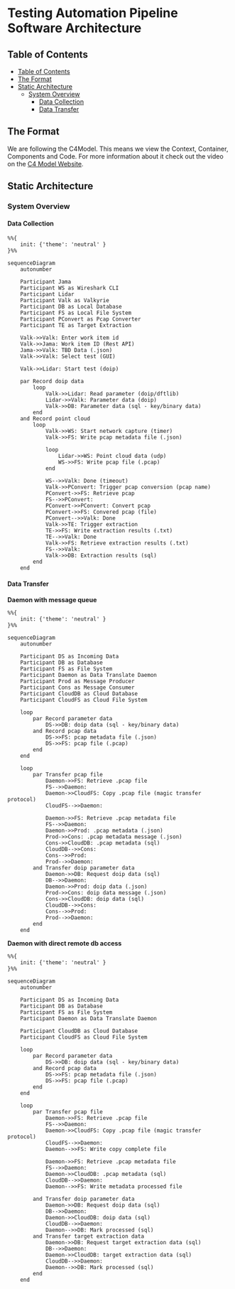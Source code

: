 # Testing Automation Pipeline Software Architecture

## Table of Contents

<!-- mdformat-toc start --slug=github --no-anchors --maxlevel=6 --minlevel=2 -->

- [Table of Contents](#table-of-contents)
- [The Format](#the-format)
- [Static Architecture](#static-architecture)
  - [System Overview](#system-overview)
    - [Data Collection](#data-collection)
    - [Data Transfer](#data-transfer)

<!-- mdformat-toc end -->

## The Format

We are following the C4Model. This means we view the Context, Container, Components and Code.
For more information about it check out the video on the [C4 Model Website](https://c4model.com).

## Static Architecture

### System Overview

<!--
The proposed system level diagram the FT2 automation testing is shown in the diagram below.

![system_context_diagram](architecture/views/system_context_diagram.svg)

### Proposed Data Collection

The proposed data collection process for the FT2 automation testing is shown in the diagram below.

![container_diagram_proposal_data_collection](architecture/views/container_diagram_proposal_data_collection.svg)

### Proposed Data Processing

The proposed data processing for the FT2 automation testing is shown in the diagram below.

![container_diagram_proposal_data_processing](architecture/views/container_diagram_proposal_data_processing.svg)
-->

#### Data Collection

```mermaid
%%{
    init: {'theme': 'neutral' }
}%%

sequenceDiagram
    autonumber

    Participant Jama
    Participant WS as Wireshark CLI
    Participant Lidar
    Participant Valk as Valkyrie
    Participant DB as Local Database
    Participant FS as Local File System
    Participant PConvert as Pcap Converter
    Participant TE as Target Extraction

    Valk->>Valk: Enter work item id
    Valk->>Jama: Work item ID (Rest API)
    Jama->>Valk: TBD Data (.json)
    Valk->>Valk: Select test (GUI)

    Valk->>Lidar: Start test (doip)

    par Record doip data
        loop 
            Valk->>Lidar: Read parameter (doip/dftlib)
            Lidar->>Valk: Parameter data (doip)
            Valk->>DB: Parameter data (sql - key/binary data)
        end
    and Record point cloud
        loop 
            Valk->>WS: Start network capture (timer)
            Valk->>FS: Write pcap metadata file (.json)
            
            loop
                Lidar->>WS: Point cloud data (udp)
                WS->>FS: Write pcap file (.pcap)
            end

            WS-->>Valk: Done (timeout)
            Valk->>PConvert: Trigger pcap conversion (pcap name)
            PConvert->>FS: Retrieve pcap
            FS-->>PConvert: 
            PConvert->>PConvert: Convert pcap
            PConvert->>FS: Convered pcap (file)
            PConvert-->>Valk: Done
            Valk->>TE: Trigger extraction
            TE->>FS: Write extraction results (.txt)
            TE-->>Valk: Done
            Valk->>FS: Retrieve extraction results (.txt)
            FS-->>Valk: 
            Valk->>DB: Extraction results (sql)
        end
    end
```

#### Data Transfer

**Daemon with message queue**

```mermaid
%%{
    init: {'theme': 'neutral' }
}%%

sequenceDiagram
    autonumber

    Participant DS as Incoming Data
    Participant DB as Database
    Participant FS as File System
    Participant Daemon as Data Translate Daemon
    Participant Prod as Message Producer
    Participant Cons as Message Consumer
    Participant CloudDB as Cloud Database
    Participant CloudFS as Cloud File System

    loop
        par Record parameter data
            DS->>DB: doip data (sql - key/binary data)
        and Record pcap data
            DS->>FS: pcap metadata file (.json)
            DS->>FS: pcap file (.pcap)
        end
    end

    loop
        par Transfer pcap file
            Daemon->>FS: Retrieve .pcap file
            FS-->>Daemon: 
            Daemon->>CloudFS: Copy .pcap file (magic transfer protocol)
            CloudFS-->>Daemon: 

            Daemon->>FS: Retrieve .pcap metadata file
            FS-->>Daemon: 
            Daemon->>Prod: .pcap metadata (.json)
            Prod->>Cons: .pcap metadata message (.json)
            Cons->>CloudDB: .pcap metadata (sql)
            CloudDB-->>Cons: 
            Cons-->>Prod: 
            Prod-->>Daemon: 
        and Transfer doip parameter data
            Daemon->>DB: Request doip data (sql)
            DB-->>Daemon: 
            Daemon->>Prod: doip data (.json)
            Prod->>Cons: doip data message (.json)
            Cons->>CloudDB: doip data (sql)
            CloudDB-->>Cons: 
            Cons-->>Prod: 
            Prod-->>Daemon:             
        end
    end
```

**Daemon with direct remote db access**

```mermaid
%%{
    init: {'theme': 'neutral' }
}%%

sequenceDiagram
    autonumber

    Participant DS as Incoming Data
    Participant DB as Database
    Participant FS as File System
    Participant Daemon as Data Translate Daemon

    Participant CloudDB as Cloud Database
    Participant CloudFS as Cloud File System

    loop
        par Record parameter data
            DS->>DB: doip data (sql - key/binary data)
        and Record pcap data
            DS->>FS: pcap metadata file (.json)
            DS->>FS: pcap file (.pcap)
        end
    end

    loop
        par Transfer pcap file
            Daemon->>FS: Retrieve .pcap file
            FS-->>Daemon: 
            Daemon->>CloudFS: Copy .pcap file (magic transfer protocol)
            CloudFS-->>Daemon: 
            Daemon-->>FS: Write copy complete file

            Daemon->>FS: Retrieve .pcap metadata file
            FS-->>Daemon: 
            Daemon->>CloudDB: .pcap metadata (sql)
            CloudDB-->>Daemon: 
            Daemon-->>FS: Write metadata processed file

        and Transfer doip parameter data
            Daemon->>DB: Request doip data (sql)
            DB-->>Daemon: 
            Daemon->>CloudDB: doip data (sql)
            CloudDB-->>Daemon: 
            Daemon-->>DB: Mark processed (sql)
        and Transfer target extraction data
            Daemon->>DB: Request target extraction data (sql)
            DB-->>Daemon: 
            Daemon->>CloudDB: target extraction data (sql)
            CloudDB-->>Daemon: 
            Daemon-->>DB: Mark processed (sql)
        end
    end
```
